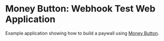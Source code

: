 # Money Button: Webhook Test Web Application

Example application showing how to build a paywall using [Money Button](https://moneybutton.com).
